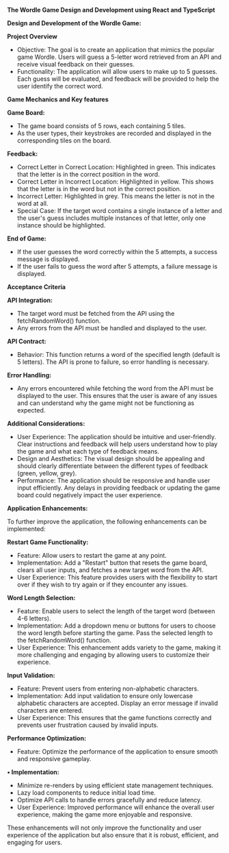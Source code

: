 **The Wordle Game Design and Development using React and TypeScript**

**Design and Development of the Wordle Game:**

**Project Overview**

- Objective: The goal is to create an application that mimics the popular game Wordle. Users will guess a 5-letter word retrieved from an API and receive visual feedback on their guesses.
- Functionality: The application will allow users to make up to 5 guesses. Each guess will be evaluated, and feedback will be provided to help the user identify the correct word.

**Game Mechanics and Key features**

**Game Board:**

- The game board consists of 5 rows, each containing 5 tiles.
- As the user types, their keystrokes are recorded and displayed in the corresponding tiles on the board.

**Feedback:**

- Correct Letter in Correct Location: Highlighted in green. This indicates that the letter is in the correct position in the word.
- Correct Letter in Incorrect Location: Highlighted in yellow. This shows that the letter is in the word but not in the correct position.
- Incorrect Letter: Highlighted in grey. This means the letter is not in the word at all.
- Special Case: If the target word contains a single instance of a letter and the user's guess includes multiple instances of that letter, only one instance should be highlighted.

**End of Game:**

- If the user guesses the word correctly within the 5 attempts, a success message is displayed.
- If the user fails to guess the word after 5 attempts, a failure message is displayed.

**Acceptance Criteria**

**API Integration:**

- The target word must be fetched from the API using the fetchRandomWord() function.
- Any errors from the API must be handled and displayed to the user.

**API Contract:**

- Behavior: This function returns a word of the specified length (default is 5 letters). The API is prone to failure, so error handling is necessary.

**Error Handling:**

- Any errors encountered while fetching the word from the API must be displayed to the user. This ensures that the user is aware of any issues and can understand why the game might not be functioning as expected.

**Additional Considerations:**

- User Experience: The application should be intuitive and user-friendly. Clear instructions and feedback will help users understand how to play the game and what each type of feedback means.
- Design and Aesthetics: The visual design should be appealing and should clearly differentiate between the different types of feedback (green, yellow, grey).
- Performance: The application should be responsive and handle user input efficiently. Any delays in providing feedback or updating the game board could negatively impact the user experience.

**Application Enhancements:**

To further improve the application, the following enhancements can be implemented:

**Restart Game Functionality:**

- Feature: Allow users to restart the game at any point.
- Implementation: Add a "Restart" button that resets the game board, clears all user inputs, and fetches a new target word from the API.
- User Experience: This feature provides users with the flexibility to start over if they wish to try again or if they encounter any issues.

**Word Length Selection:**

- Feature: Enable users to select the length of the target word (between 4-6 letters).
- Implementation: Add a dropdown menu or buttons for users to choose the word length before starting the game. Pass the selected length to the fetchRandomWord() function.
- User Experience: This enhancement adds variety to the game, making it more challenging and engaging by allowing users to customize their experience.

**Input Validation:**

- Feature: Prevent users from entering non-alphabetic characters.
- Implementation: Add input validation to ensure only lowercase alphabetic characters are accepted. Display an error message if invalid characters are entered.
- User Experience: This ensures that the game functions correctly and prevents user frustration caused by invalid inputs.

**Performance Optimization:**

- Feature: Optimize the performance of the application to ensure smooth and responsive gameplay.

**• Implementation:**

- Minimize re-renders by using efficient state management techniques.
- Lazy load components to reduce initial load time.
- Optimize API calls to handle errors gracefully and reduce latency.
- User Experience: Improved performance will enhance the overall user experience, making the game more enjoyable and responsive.

These enhancements will not only improve the functionality and user experience of the application but also ensure that it is robust, efficient, and engaging for users.
